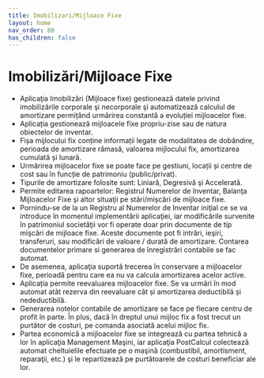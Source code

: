 ```yaml
---
title: Imobilizari/Mijloace Fixe
layout: home
nav_order: 80
has_children: false
---
```


# Imobilizări/Mijloace Fixe
- Aplicaţia Imobilizări (Mijloace fixe) gestionează datele privind imobilizările corporale şi necorporale şi automatizează calculul de amortizare permițând urmărirea constantă a evoluției mijloacelor fixe.
- Aplicația gestionează mijloacele fixe propriu-zise sau de natura obiectelor de inventar.
- Fișa mijlocului fix conține informații legate de modalitatea de dobândire, perioada de amortizare rămasă, valoarea mijlocului fix, amortizarea cumulată și lunară.
- Urmărirea mijloacelor fixe se poate face pe gestiuni, locații și centre de cost sau în funcție de patrimoniu (public/privat).
- Tipurile de amortizare folosite sunt: Liniară, Degresivă şi Accelerată.
- Permite editarea rapoartelor: Registrul Numerelor de Inventar, Balanţa Mijloacelor Fixe şi altor situaţii pe stări/mișcări de mijloace fixe.
- Pornindu-se de la un Registru al Numerelor de Inventar iniţial ce se va introduce în momentul implementării aplicaţiei, iar modificările survenite în patrimoniul societăţii vor fi operate doar prin documente de tip mişcări de mijloace fixe. Aceste documente pot fi intrări, ieşiri, transferuri, sau modificări de valoare / durată de amortizare. Contarea documentelor primare si generarea de înregistrări contabile se fac automat.
- De asemenea, aplicaţia suportă trecerea în conservare a mijloacelor fixe, perioadă pentru care ea nu va calcula amortizarea acelor active.
- Aplicația permite reevaluarea mijloacelor fixe. Se va urmări în mod automat atât rezerva din reevaluare cât și amortizarea deductibilă și nedeductibilă.
- Generarea notelor contabile de amortizare se face pe fiecare centru de profit în parte. În plus, dacă în dreptul unui mijloc fix a fost trecut un purtător de costuri, pe comanda asociată acelui mijloc fix.
- Partea economică a mijloacelor fixe se integrează cu partea tehnică a lor în aplicaţia Management Maşini, iar aplicaţia PostCalcul colectează automat cheltuielile efectuate pe o maşină (combustibil, amortisment, reparaţii, etc.) şi le repartizează pe purtătoarele de costuri beneficiar ale lor.
